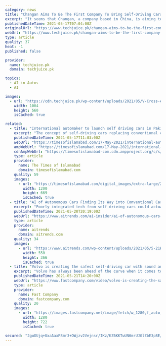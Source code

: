 ```yaml
---
category: news
title: "Changan Aims To Be The First Company To Bring Self-Driving Cars To Pakistan"
excerpt: "It seems that Changan, a company based in China, is aiming to solve this dilemma by being the first company to introduce self-driving cars to Pakistan. The company recently opened a plant in Karachi and has a production capacity of 50,"
publishedDateTime: 2021-05-17T07:04:00Z
originalUrl: "https://www.techjuice.pk/changan-aims-to-be-the-first-company-to-bring-self-driving-cars-to-pakistan/"
webUrl: "https://www.techjuice.pk/changan-aims-to-be-the-first-company-to-bring-self-driving-cars-to-pakistan/"
type: article
quality: 37
heat: -1
published: false

provider:
  name: techjuice.pk
  domain: techjuice.pk

topics:
  - AI in Autos
  - AI

images:
  - url: "https://cdn.techjuice.pk/wp-content/uploads/2021/05/V-Cross-e1592210464539.png"
    width: 1004
    height: 560
    isCached: true

related:
  - title: "International automaker to launch self driving cars in Pakistan"
    excerpt: "The concept of self-driving cars replacing conventional cars has been been a trending discussion but the implementation of this has been varying due to safety"
    publishedDateTime: 2021-05-17T11:03:00Z
    webUrl: "https://timesofislamabad.com/17-May-2021/international-automaker-to-launch-self-driving-cars-in-pakistan"
    ampWebUrl: "https://timesofislamabad.com/17-May-2021/international-automaker-to-launch-self-driving-cars-in-pakistan?version=amp"
    cdnAmpWebUrl: "https://timesofislamabad-com.cdn.ampproject.org/c/s/timesofislamabad.com/17-May-2021/international-automaker-to-launch-self-driving-cars-in-pakistan?version=amp"
    type: article
    provider:
      name: The Times of Islamabad
      domain: timesofislamabad.com
    quality: 59
    images:
      - url: "https://timesofislamabad.com/digital_images/extra-large/2021-05-17/international-automaker-to-launch-self-driving-cars-in-pakistan-1621249505-5432.jpg"
        width: 1200
        height: 669
        isCached: true
  - title: "AI of Autonomous Cars Finding Its Way into Conventional Cars, a Big Crossover"
    excerpt: "Poorly integrated tech from self-driving cars could actually undercut human driving and produce a human driving calamity, with many distractions."
    publishedDateTime: 2021-05-20T20:19:00Z
    webUrl: "https://www.aitrends.com/ai-insider/ai-of-autonomous-cars-finding-its-way-into-conventional-cars-a-big-crossover/"
    type: article
    provider:
      name: aitrends
      domain: aitrends.com
    quality: 34
    images:
      - url: "https://www.aitrends.com/wp-content/uploads/2021/05/5-21HumanDriverDistraction-2.jpeg"
        width: 550
        height: 366
        isCached: true
  - title: "Volvo is creating the safest self-driving car with sound and gaming technology"
    excerpt: "Volvo has always been ahead of the curve when it comes to car design. Its latest iteration is the 360c autonomous concept vehicle. Ever the innovator, Volvo is now on a mission to create the safest self-driving car with sound engineering."
    publishedDateTime: 2021-05-21T14:20:00Z
    webUrl: "https://www.fastcompany.com/video/volvo-is-creating-the-safest-self-driving-car-with-sound-and-gaming-technology/LSybbvZF"
    type: article
    provider:
      name: Fast Company
      domain: fastcompany.com
    quality: 20
    images:
      - url: "https://images.fastcompany.net/image/fetch/w_1280,f_auto,q_auto,fl_lossy/https://cdn.jwplayer.com/v2/media/LSybbvZF/poster.jpg?width=720"
        width: 1280
        height: 722
        isCached: true

secured: "2guOUjq+UxaAaxP8mr3+OWjzv2Vejnsr/IKz/KZ6KKTwUN6mrUJGlZbE3p8E/cf0gP6J9AgZClT+dNK6owi06UnjExR4uL2sjovQxzclPNSMJ7c8UB5EsU5GzHJNsH1/YntWJdPY8Kt0ozvHf0xtQzcO3bHW1xPaeHQyU3KIkTlaoT5AC0OOi3lfcq8hMPEdAasmFkgtJLSFVUF5IQa/t8pz0tooGLy+yjD8+5JPOoMTZezIlZ5n5oB/Jp0fzwwaLRhaQtf7c8o04yQdHgMZ1pWgFSe8sobEiN52OhcHcZJSvHSVGzRQsC3pD1qgeHvPlIYp93bgsuURyHrGPZYORhBxBliHi1pPKS+OboWStlE=;/Vvusk0xBLdChSd5zBEsMA=="
---
```


